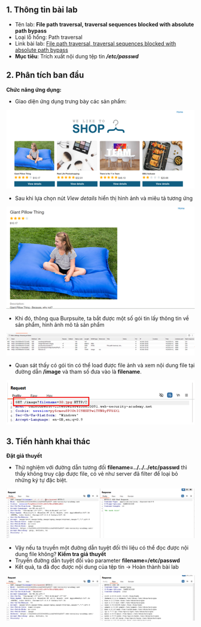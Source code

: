 ## 1. Thông tin bài lab
- Tên lab: **File path traversal, traversal sequences blocked with absolute path bypass**
- Loại lỗ hổng: Path traversal 
- Link bài lab: [File path traversal, traversal sequences blocked with absolute path bypass](https://portswigger.net/web-security/file-path-traversal/lab-absolute-path-bypass)
- **Mục tiêu**: Trích xuất nội dung tệp tin _**/etc/passwd**_
## 2. Phân tích ban đầu
**Chức năng ứng dụng:** 
- Giao diện ứng dụng trưng bày các sản phẩm:

![img1](./img/background_app.png)

- Sau khi lựa chọn nút _View details_ hiển thị hình ảnh và miêu tả tương ứng

![img2](./img/func_app.png)

- Khi đó, thông qua Burpsuite, ta bắt được một số gói tin lấy thông tin về sản phẩm, hình ảnh mô tả sản phẩm

![img3](./img/http_request.png)

- Quan sát thấy có gói tin có thể load được file ảnh và xem nội dung file tại đường dẫn **/image** và tham số đưa vào là **filename**.

![img4](./img/parameter.png)

## 3. Tiến hành khai thác
**Đặt giả thuyết**
- Thử nghiệm với đường dẫn tương đối **filename=../../../etc/passwd** thì thấy không truy cập được file, có vẻ như server đã filter để loại bỏ những ký tự đặc biệt.

![img5](./img/lab2/img2.png)

- Vậy nếu ta truyền một đường dẫn tuyệt đối thì liệu có thể đọc được nội dung file không?
**Kiểm tra giả thuyết**
- Truyền đường dẫn tuyệt đối vào parameter **filename=/etc/passwd**
- Kết quả, ta đã đọc được nội dung của tệp tin -> Hoàn thành bài lab

![img6](./img/lab2/img3.png)
